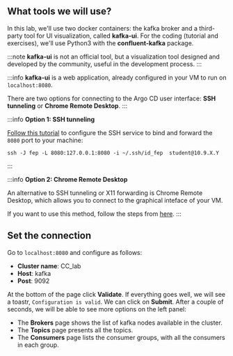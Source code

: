 ## What tools we will use?

In this lab, we'll use two docker containers: the kafka broker and a third-party tool for UI visualization, called **kafka-ui**. For the coding (tutorial and exercises), we'll use Python3 with the **confluent-kafka** package.

:::note
**kafka-ui** is not an official tool, but a visualization tool designed and developed by the community, useful in the development process.
:::



:::info
**kafka-ui** is a web application, already configured in your VM to run on `localhost:8080`.

There are two options for connecting to the Argo CD user interface: **SSH tunneling** or **Chrome Remote Desktop**.
:::

:::info
**Option 1: SSH tunneling**

[Follow this tutorial](https://cloud-courses.upb.ro/docs/basic/working_with_openstack/#permanent-ssh-configurations) to configure the SSH service to bind and forward the `8080` port to your machine:

```shell-session
ssh -J fep -L 8080:127.0.0.1:8080 -i ~/.ssh/id_fep  student@10.9.X.Y
```
:::

:::info
**Option 2: Chrome Remote Desktop**

An alternative to SSH tunneling or X11 forwarding is Chrome Remote Desktop, which allows you to connect to the graphical inteface of your VM.

If you want to use this method, follow the steps from [here](https://cloud-courses.upb.ro/docs/basic/crd).
:::

## Set the connection

Go to `localhost:8080` and configure as follows:
* **Cluster name**: CC_lab
* **Host**: kafka
* **Post**: 9092

At the bottom of the page click **Validate**. If everything goes well, we will see a toastr, `Configuration is valid`. We can click on **Submit**. After a couple of seconds, we will be able to see more options on the left panel:
* The **Brokers** page shows the list of kafka nodes available in the cluster.
* The **Topics** page presents all the topics.
* The **Consumers** page lists the consumer groups, with all the consumers in each group.